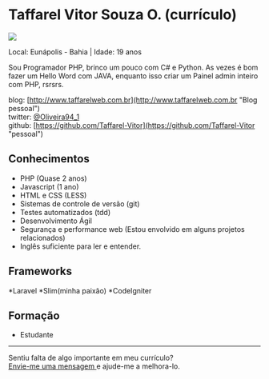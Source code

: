 # Taffarel Vitor Souza O. (currículo)

<img src="https://s.gravatar.com/avatar/2f7737f1340da6883f12e1a9e76fdf32.png" />

Local: Eunápolis - Bahia | Idade: 19 anos

Sou Programador PHP, brinco um pouco com C# e Python.
As vezes é bom fazer um Hello Word com JAVA, enquanto isso criar um Painel admin inteiro com PHP, rsrsrs.


blog: [http://www.taffarelweb.com.br](http://www.taffarelweb.com.br "Blog pessoal")  
twitter: [@Oliveira94_1](http://twitter.com/Oliveira94_1 "pessoal")  
github: [https://github.com/Taffarel-Vitor](https://github.com/Taffarel-Vitor "pessoal")


## Conhecimentos

* PHP (Quase 2 anos)
* Javascript (1 ano)
* HTML e CSS (LESS)
* Sistemas de controle de versão (git)
* Testes automatizados (tdd)
* Desenvolvimento Ágil
* Segurança e performance web (Estou envolvido em alguns projetos relacionados)
* Inglês suficiente para ler e entender.

## Frameworks

*Laravel
*Slim(minha paixão)
*CodeIgniter


## Formação

* Estudante
 

--- 

  
Sentiu falta de algo importante em meu currículo?  
[Envie-me uma mensagem ](https://github.com/inbox/new/Taffarel-Vitor "Envie-me uma mensagem ") e ajude-me a melhora-lo.
